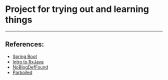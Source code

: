 # Project for trying out and learning things
---
## References:
- [Spring Boot](http://projects.spring.io/spring-boot/)
- [Intro to RxJava](https://github.com/Froussios/Intro-To-RxJava)
- [NoBlogDefFound](http://www.nurkiewicz.com)
- [Parboiled](https://githb.com/sirthias/parboiled)
